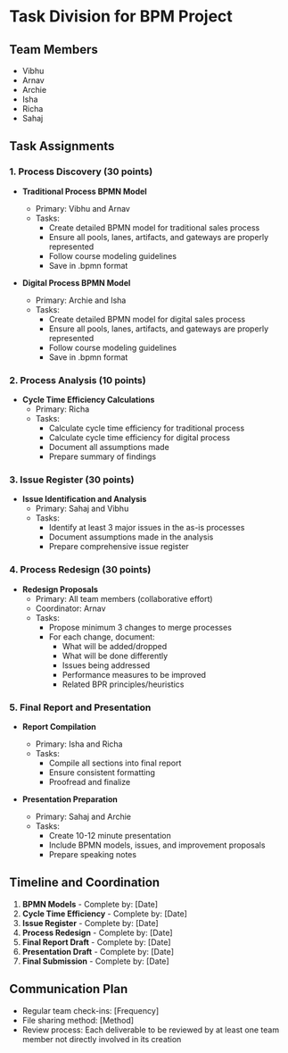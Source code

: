 # Task Division for BPM Project

## Team Members
- Vibhu
- Arnav
- Archie
- Isha
- Richa
- Sahaj

## Task Assignments

### 1. Process Discovery (30 points)
- **Traditional Process BPMN Model**
  - Primary: Vibhu and Arnav
  - Tasks:
    - Create detailed BPMN model for traditional sales process
    - Ensure all pools, lanes, artifacts, and gateways are properly represented
    - Follow course modeling guidelines
    - Save in .bpmn format

- **Digital Process BPMN Model**
  - Primary: Archie and Isha
  - Tasks:
    - Create detailed BPMN model for digital sales process
    - Ensure all pools, lanes, artifacts, and gateways are properly represented
    - Follow course modeling guidelines
    - Save in .bpmn format

### 2. Process Analysis (10 points)
- **Cycle Time Efficiency Calculations**
  - Primary: Richa
  - Tasks:
    - Calculate cycle time efficiency for traditional process
    - Calculate cycle time efficiency for digital process
    - Document all assumptions made
    - Prepare summary of findings

### 3. Issue Register (30 points)
- **Issue Identification and Analysis**
  - Primary: Sahaj and Vibhu
  - Tasks:
    - Identify at least 3 major issues in the as-is processes
    - Document assumptions made in the analysis
    - Prepare comprehensive issue register

### 4. Process Redesign (30 points)
- **Redesign Proposals**
  - Primary: All team members (collaborative effort)
  - Coordinator: Arnav
  - Tasks:
    - Propose minimum 3 changes to merge processes
    - For each change, document:
      - What will be added/dropped
      - What will be done differently
      - Issues being addressed
      - Performance measures to be improved
      - Related BPR principles/heuristics

### 5. Final Report and Presentation
- **Report Compilation**
  - Primary: Isha and Richa
  - Tasks:
    - Compile all sections into final report
    - Ensure consistent formatting
    - Proofread and finalize

- **Presentation Preparation**
  - Primary: Sahaj and Archie
  - Tasks:
    - Create 10-12 minute presentation
    - Include BPMN models, issues, and improvement proposals
    - Prepare speaking notes

## Timeline and Coordination

1. **BPMN Models** - Complete by: [Date]
2. **Cycle Time Efficiency** - Complete by: [Date]
3. **Issue Register** - Complete by: [Date]
4. **Process Redesign** - Complete by: [Date]
5. **Final Report Draft** - Complete by: [Date]
6. **Presentation Draft** - Complete by: [Date]
7. **Final Submission** - Complete by: [Date]

## Communication Plan
- Regular team check-ins: [Frequency]
- File sharing method: [Method]
- Review process: Each deliverable to be reviewed by at least one team member not directly involved in its creation
